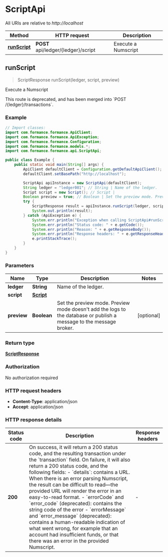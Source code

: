# ScriptApi

All URIs are relative to *http://localhost*

| Method | HTTP request | Description |
|------------- | ------------- | -------------|
| [**runScript**](ScriptApi.md#runScript) | **POST** api/ledger/{ledger}/script | Execute a Numscript |



## runScript

> ScriptResponse runScript(ledger, script, preview)

Execute a Numscript

This route is deprecated, and has been merged into &#x60;POST /{ledger}/transactions&#x60;. 

### Example

```java
// Import classes:
import com.formance.formance.ApiClient;
import com.formance.formance.ApiException;
import com.formance.formance.Configuration;
import com.formance.formance.models.*;
import com.formance.formance.api.ScriptApi;

public class Example {
    public static void main(String[] args) {
        ApiClient defaultClient = Configuration.getDefaultApiClient();
        defaultClient.setBasePath("http://localhost");

        ScriptApi apiInstance = new ScriptApi(defaultClient);
        String ledger = "ledger001"; // String | Name of the ledger.
        Script script = new Script(); // Script | 
        Boolean preview = true; // Boolean | Set the preview mode. Preview mode doesn't add the logs to the database or publish a message to the message broker.
        try {
            ScriptResponse result = apiInstance.runScript(ledger, script, preview);
            System.out.println(result);
        } catch (ApiException e) {
            System.err.println("Exception when calling ScriptApi#runScript");
            System.err.println("Status code: " + e.getCode());
            System.err.println("Reason: " + e.getResponseBody());
            System.err.println("Response headers: " + e.getResponseHeaders());
            e.printStackTrace();
        }
    }
}
```

### Parameters


| Name | Type | Description  | Notes |
|------------- | ------------- | ------------- | -------------|
| **ledger** | **String**| Name of the ledger. | |
| **script** | [**Script**](Script.md)|  | |
| **preview** | **Boolean**| Set the preview mode. Preview mode doesn&#39;t add the logs to the database or publish a message to the message broker. | [optional] |

### Return type

[**ScriptResponse**](ScriptResponse.md)

### Authorization

No authorization required

### HTTP request headers

- **Content-Type**: application/json
- **Accept**: application/json


### HTTP response details
| Status code | Description | Response headers |
|-------------|-------------|------------------|
| **200** | On success, it will return a 200 status code, and the resulting transaction under the &#x60;transaction&#x60; field.  On failure, it will also return a 200 status code, and the following fields:   - &#x60;details&#x60;: contains a URL. When there is an error parsing Numscript, the result can be difficult to read—the provided URL will render the error in an easy-to-read format.   - &#x60;errorCode&#x60; and &#x60;error_code&#x60; (deprecated): contains the string code of the error   - &#x60;errorMessage&#x60; and &#x60;error_message&#x60; (deprecated): contains a human-readable indication of what went wrong, for example that an account had insufficient funds, or that there was an error in the provided Numscript.  |  -  |

